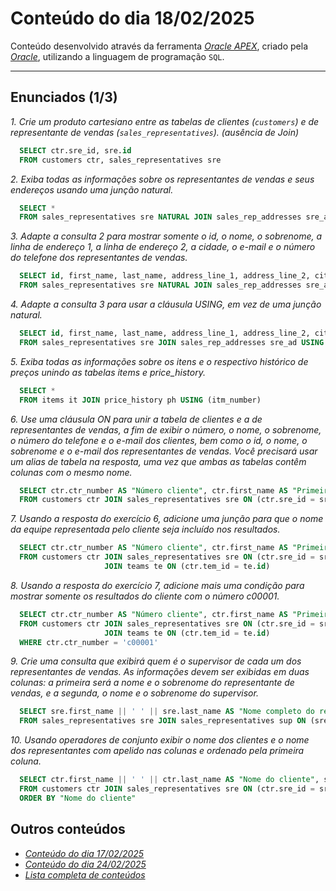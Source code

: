 # Conteúdo do dia 18/02/2025
Conteúdo desenvolvido através da ferramenta *[Oracle APEX](https://apex.oracle.com/)*, criado pela *[Oracle](https://www.oracle.com/)*, utilizando a linguagem de programação `SQL`.

---

## Enunciados (1/3)
*1. Crie um produto cartesiano entre as tabelas de clientes (`customers`) e de representante de vendas (`sales_representatives`). (ausência de Join)*
```sql
  SELECT ctr.sre_id, sre.id
  FROM customers ctr, sales_representatives sre
```

*2. Exiba todas as informações sobre os representantes de vendas e seus endereços usando uma junção natural.*
```sql
  SELECT *
  FROM sales_representatives sre NATURAL JOIN sales_rep_addresses sre_ad
```

*3. Adapte a consulta 2 para mostrar somente o id, o nome, o sobrenome, a linha de endereço 1, a linha de endereço 2, a cidade, o e-mail e o número do telefone dos representantes de vendas.*
```sql
  SELECT id, first_name, last_name, address_line_1, address_line_2, city, email, phone_number
  FROM sales_representatives sre NATURAL JOIN sales_rep_addresses sre_ad
```

*4. Adapte a consulta 3 para usar a cláusula USING, em vez de uma junção natural.*
```sql
  SELECT id, first_name, last_name, address_line_1, address_line_2, city, email, phone_number
  FROM sales_representatives sre JOIN sales_rep_addresses sre_ad USING (id)
```

*5. Exiba todas as informações sobre os itens e o respectivo histórico de preços unindo as tabelas items e price_history.*
```sql
  SELECT *
  FROM items it JOIN price_history ph USING (itm_number)
```

*6. Use uma cláusula ON para unir a tabela de clientes e a de representantes de vendas, a fim de exibir o número, o nome, o sobrenome, o número do telefone e o e-mail dos clientes, bem como o id, o nome, o sobrenome e o e-mail dos representantes de vendas. Você precisará usar um alias de tabela na resposta, uma vez que ambas as tabelas contêm colunas com o mesmo nome.*
```sql
  SELECT ctr.ctr_number AS "Número cliente", ctr.first_name AS "Primeiro nome do cliente", ctr.last_name AS "Sobrenome do cliente", ctr.phone_number AS "Número de telefone do cliente", ctr.email AS "E-mail do cliente", sre.id AS "ID do representante de vendas", sre.first_name AS "Primeiro nome do representante de vendas", sre.last_name AS "Sobrenome do representante de vendas", sre.email AS "E-mail do representante de vendas"
  FROM customers ctr JOIN sales_representatives sre ON (ctr.sre_id = sre.id)
```

*7. Usando a resposta do exercício 6, adicione uma junção para que o nome da equipe representada pelo cliente seja incluído nos resultados.*
```sql
  SELECT ctr.ctr_number AS "Número cliente", ctr.first_name AS "Primeiro nome do cliente", ctr.last_name AS "Sobrenome do cliente", ctr.phone_number AS "Número de telefone do cliente", ctr.email AS "E-mail do cliente", sre.id AS "ID do representante de vendas", sre.first_name AS "Primeiro nome do representante de vendas", sre.last_name AS "Sobrenome do representante de vendas", sre.email AS "E-mail do representante de vendas", te.name AS "Nome do time"
  FROM customers ctr JOIN sales_representatives sre ON (ctr.sre_id = sre.id)
                     JOIN teams te ON (ctr.tem_id = te.id)
```

*8. Usando a resposta do exercício 7, adicione mais uma condição para mostrar somente os resultados do cliente com o número c00001.*
```sql
  SELECT ctr.ctr_number AS "Número cliente", ctr.first_name AS "Primeiro nome do cliente", ctr.last_name AS "Sobrenome do cliente", ctr.phone_number AS "Número de telefone do cliente", ctr.email AS "E-mail do cliente", sre.id AS "ID do representante de vendas", sre.first_name AS "Primeiro nome do representante de vendas", sre.last_name AS "Sobrenome do representante de vendas", sre.email AS "E-mail do representante de vendas", te.name AS "Nome do time"
  FROM customers ctr JOIN sales_representatives sre ON (ctr.sre_id = sre.id)
                     JOIN teams te ON (ctr.tem_id = te.id)
  WHERE ctr.ctr_number = 'c00001'
```

*9. Crie uma consulta que exibirá quem é o supervisor de cada um dos representantes de vendas. As informações devem ser exibidas em duas colunas: a primeira será a nome e o sobrenome do representante de vendas, e a segunda, o nome e o sobrenome do supervisor.*
```sql
  SELECT sre.first_name || ' ' || sre.last_name AS "Nome completo do representante de vendas", sup.first_name || ' ' || sup.last_name AS "Nome completo do supervisor"
  FROM sales_representatives sre JOIN sales_representatives sup ON (sre.supervisor_id = sup.id)
```

*10. Usando operadores de conjunto exibir o nome dos clientes e o nome dos representantes com apelido nas colunas e ordenado pela primeira coluna.*
```sql
  SELECT ctr.first_name || ' ' || ctr.last_name AS "Nome do cliente", sre.first_name || ' ' || sre.last_name AS "Nome do representante de vendas"
  FROM customers ctr JOIN sales_representatives sre ON (ctr.sre_id = sre.id)
  ORDER BY "Nome do cliente"
```

## Outros conteúdos
- *[Conteúdo do dia 17/02/2025](https://github.com/isaquesv/LdBD-tarefas/blob/master/src/002-17_02_2025.md)*
- *[Conteúdo do dia 24/02/2025](https://github.com/isaquesv/LdBD-tarefas/blob/master/src/004-24_02_2025.md)*
- *[Lista completa de conteúdos](https://github.com/isaquesv/LdBD-tarefas/blob/master/README.md)*
